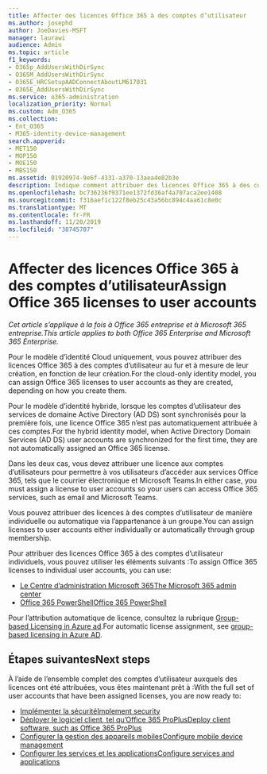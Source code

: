 ```yaml
---
title: Affecter des licences Office 365 à des comptes d’utilisateur
ms.author: josephd
author: JoeDavies-MSFT
manager: laurawi
audience: Admin
ms.topic: article
f1_keywords:
- O365p_AddUsersWithDirSync
- O365M_AddUsersWithDirSync
- O365E_HRCSetupAADConnectAboutLM617031
- O365E_AddUsersWithDirSync
ms.service: o365-administration
localization_priority: Normal
ms.custom: Adm_O365
ms.collection:
- Ent_O365
- M365-identity-device-management
search.appverid:
- MET150
- MOP150
- MOE150
- MBS150
ms.assetid: 01920974-9e6f-4331-a370-13aea4e82b3e
description: Indique comment attribuer des licences Office 365 à des comptes d’utilisateur, individuellement ou en fonction de l’appartenance à un groupe.
ms.openlocfilehash: bc736236f9371ee1372fd36af4a707aca2ee1408
ms.sourcegitcommit: f316aef1c122f8eb25c43a56bc894c4aa61c8e0c
ms.translationtype: MT
ms.contentlocale: fr-FR
ms.lasthandoff: 11/20/2019
ms.locfileid: "38745707"
---
```

# <a name="assign-office-365-licenses-to-user-accounts"></a><span data-ttu-id="69bb0-103">Affecter des licences Office 365 à des comptes d’utilisateur</span><span class="sxs-lookup"><span data-stu-id="69bb0-103">Assign Office 365 licenses to user accounts</span></span>

<span data-ttu-id="69bb0-104">*Cet article s’applique à la fois à Office 365 entreprise et à Microsoft 365 entreprise.*</span><span class="sxs-lookup"><span data-stu-id="69bb0-104">*This article applies to both Office 365 Enterprise and Microsoft 365 Enterprise.*</span></span>

<span data-ttu-id="69bb0-105">Pour le modèle d’identité Cloud uniquement, vous pouvez attribuer des licences Office 365 à des comptes d’utilisateur au fur et à mesure de leur création, en fonction de leur création.</span><span class="sxs-lookup"><span data-stu-id="69bb0-105">For the cloud-only identity model, you can assign Office 365 licenses to user accounts as they are created, depending on how you create them.</span></span>

<span data-ttu-id="69bb0-106">Pour le modèle d’identité hybride, lorsque les comptes d’utilisateur des services de domaine Active Directory (AD DS) sont synchronisés pour la première fois, une licence Office 365 n’est pas automatiquement attribuée à ces comptes.</span><span class="sxs-lookup"><span data-stu-id="69bb0-106">For the hybrid identity model, when Active Directory Domain Services (AD DS) user accounts are synchronized for the first time, they are not automatically assigned an Office 365 license.</span></span>

<span data-ttu-id="69bb0-107">Dans les deux cas, vous devez attribuer une licence aux comptes d’utilisateurs pour permettre à vos utilisateurs d’accéder aux services Office 365, tels que le courrier électronique et Microsoft Teams.</span><span class="sxs-lookup"><span data-stu-id="69bb0-107">In either case, you must assign a license to user accounts so your users can access Office 365 services, such as email and Microsoft Teams.</span></span>

<span data-ttu-id="69bb0-108">Vous pouvez attribuer des licences à des comptes d’utilisateur de manière individuelle ou automatique via l’appartenance à un groupe.</span><span class="sxs-lookup"><span data-stu-id="69bb0-108">You can assign licenses to user accounts either individually or automatically through group membership.</span></span>

<span data-ttu-id="69bb0-109">Pour attribuer des licences Office 365 à des comptes d’utilisateur individuels, vous pouvez utiliser les éléments suivants :</span><span class="sxs-lookup"><span data-stu-id="69bb0-109">To assign Office 365 licenses to individual user accounts, you can use:</span></span>

- [<span data-ttu-id="69bb0-110">Le Centre d’administration Microsoft 365</span><span class="sxs-lookup"><span data-stu-id="69bb0-110">The Microsoft 365 admin center</span></span>](https://docs.microsoft.com/office365/admin/subscriptions-and-billing/assign-licenses-to-users)
- [<span data-ttu-id="69bb0-111">Office 365 PowerShell</span><span class="sxs-lookup"><span data-stu-id="69bb0-111">Office 365 PowerShell</span></span>](https://docs.microsoft.com/office365/enterprise/powershell/assign-licenses-to-user-accounts-with-office-365-powershell)

<span data-ttu-id="69bb0-112">Pour l’attribution automatique de licence, consultez la rubrique [Group-based Licensing in Azure ad](https://docs.microsoft.com/azure/active-directory/fundamentals/active-directory-licensing-whatis-azure-portal).</span><span class="sxs-lookup"><span data-stu-id="69bb0-112">For automatic license assignment, see [group-based licensing in Azure AD](https://docs.microsoft.com/azure/active-directory/fundamentals/active-directory-licensing-whatis-azure-portal).</span></span>

## <a name="next-steps"></a><span data-ttu-id="69bb0-113">Étapes suivantes</span><span class="sxs-lookup"><span data-stu-id="69bb0-113">Next steps</span></span>

<span data-ttu-id="69bb0-114">À l’aide de l’ensemble complet des comptes d’utilisateur auxquels des licences ont été attribuées, vous êtes maintenant prêt à :</span><span class="sxs-lookup"><span data-stu-id="69bb0-114">With the full set of user accounts that have been assigned licenses, you are now ready to:</span></span>

- [<span data-ttu-id="69bb0-115">Implémenter la sécurité</span><span class="sxs-lookup"><span data-stu-id="69bb0-115">Implement security</span></span>](https://docs.microsoft.com/microsoft-365/security/office-365-security/security-roadmap)
- [<span data-ttu-id="69bb0-116">Déployer le logiciel client, tel qu’Office 365 ProPlus</span><span class="sxs-lookup"><span data-stu-id="69bb0-116">Deploy client software, such as Office 365 ProPlus</span></span>](https://docs.microsoft.com/DeployOffice/deployment-guide-for-office-365-proplus)
- [<span data-ttu-id="69bb0-117">Configurer la gestion des appareils mobiles</span><span class="sxs-lookup"><span data-stu-id="69bb0-117">Configure mobile device management</span></span>](https://support.office.com/article/set-up-mobile-device-management-mdm-in-office-365-dd892318-bc44-4eb1-af00-9db5430be3cd)
- [<span data-ttu-id="69bb0-118">Configurer les services et les applications</span><span class="sxs-lookup"><span data-stu-id="69bb0-118">Configure services and applications</span></span>](configure-services-and-applications.md)
